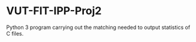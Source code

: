 # VUT-FIT-IPP-Proj2
Python 3 program carrying out the matching needed to output statistics of C files.
